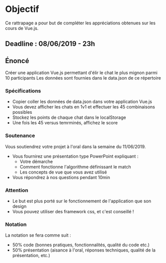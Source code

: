 # Objectif
Ce rattrapage a pour but de compléter les appréciations obtenues sur les cours de Vue.js.

## Deadline : 08/06/2019 - 23h
## Énoncé
Créer une application Vue.js permettant d'élir le chat le plus mignon parmi 10 participants
Les données sont fournies dans le data.json de ce répertoire
### Spécifications
- Copier coller les données de data.json dans votre application Vue.js
- Vous devez afficher les chats en 1v1 et effectuer les 45 combinaisons possibles
- Stockez les points de chaque chat dans le localStorage
- Une fois les 45 versus temrminés, affichez le score
### Soutenance
Vous soutiendrez votre projet à l'oral dans la semaine du 11/06/2019.
- Vous fournirez une présentation type PowerPoint expliquant :
  - Votre démarche
  - Comment fonctionne l'algorithme définissant le match
  - Les concepts de vue que vous avez utilisé
- Vous répondrez à nos questions pendant 10min
### Attention
- Le but est plus porté sur le fonctionnement de l'application que son design
- Vous pouvez utiliser des framework css, et c'est conseillé !
### Notation
La notation se fera comme suit :
- 50% code (bonnes pratiques, fonctionnalités, qualité du code etc.)
- 50% présentation (aisance à l'oral, réponses techniques, qualité de la présentation, etc.)
